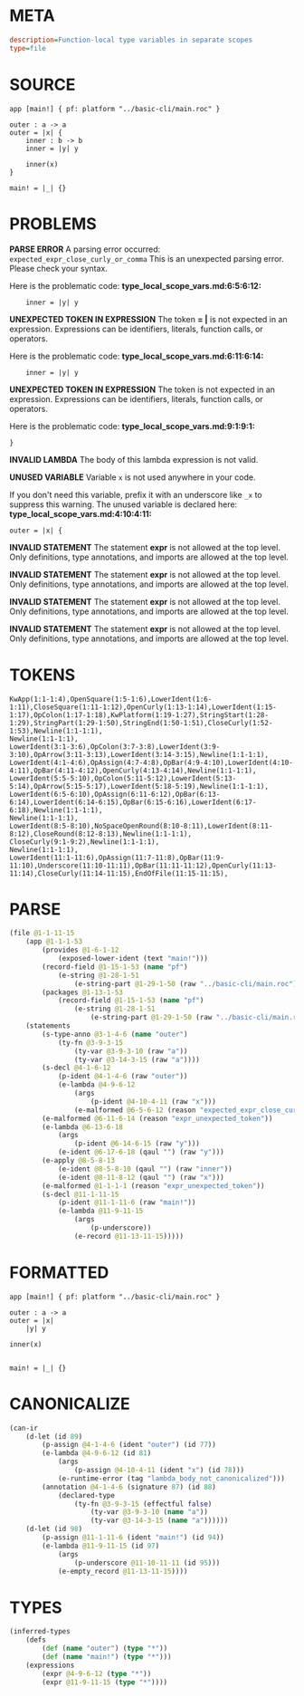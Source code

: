# META
~~~ini
description=Function-local type variables in separate scopes
type=file
~~~
# SOURCE
~~~roc
app [main!] { pf: platform "../basic-cli/main.roc" }

outer : a -> a
outer = |x| {
    inner : b -> b
    inner = |y| y

    inner(x)
}

main! = |_| {}
~~~
# PROBLEMS
**PARSE ERROR**
A parsing error occurred: `expected_expr_close_curly_or_comma`
This is an unexpected parsing error. Please check your syntax.

Here is the problematic code:
**type_local_scope_vars.md:6:5:6:12:**
```roc
    inner = |y| y
```


**UNEXPECTED TOKEN IN EXPRESSION**
The token **= |** is not expected in an expression.
Expressions can be identifiers, literals, function calls, or operators.

Here is the problematic code:
**type_local_scope_vars.md:6:11:6:14:**
```roc
    inner = |y| y
```


**UNEXPECTED TOKEN IN EXPRESSION**
The token  is not expected in an expression.
Expressions can be identifiers, literals, function calls, or operators.

Here is the problematic code:
**type_local_scope_vars.md:9:1:9:1:**
```roc
}
```


**INVALID LAMBDA**
The body of this lambda expression is not valid.

**UNUSED VARIABLE**
Variable ``x`` is not used anywhere in your code.

If you don't need this variable, prefix it with an underscore like `_x` to suppress this warning.
The unused variable is declared here:
**type_local_scope_vars.md:4:10:4:11:**
```roc
outer = |x| {
```


**INVALID STATEMENT**
The statement **expr** is not allowed at the top level.
Only definitions, type annotations, and imports are allowed at the top level.

**INVALID STATEMENT**
The statement **expr** is not allowed at the top level.
Only definitions, type annotations, and imports are allowed at the top level.

**INVALID STATEMENT**
The statement **expr** is not allowed at the top level.
Only definitions, type annotations, and imports are allowed at the top level.

**INVALID STATEMENT**
The statement **expr** is not allowed at the top level.
Only definitions, type annotations, and imports are allowed at the top level.

# TOKENS
~~~zig
KwApp(1:1-1:4),OpenSquare(1:5-1:6),LowerIdent(1:6-1:11),CloseSquare(1:11-1:12),OpenCurly(1:13-1:14),LowerIdent(1:15-1:17),OpColon(1:17-1:18),KwPlatform(1:19-1:27),StringStart(1:28-1:29),StringPart(1:29-1:50),StringEnd(1:50-1:51),CloseCurly(1:52-1:53),Newline(1:1-1:1),
Newline(1:1-1:1),
LowerIdent(3:1-3:6),OpColon(3:7-3:8),LowerIdent(3:9-3:10),OpArrow(3:11-3:13),LowerIdent(3:14-3:15),Newline(1:1-1:1),
LowerIdent(4:1-4:6),OpAssign(4:7-4:8),OpBar(4:9-4:10),LowerIdent(4:10-4:11),OpBar(4:11-4:12),OpenCurly(4:13-4:14),Newline(1:1-1:1),
LowerIdent(5:5-5:10),OpColon(5:11-5:12),LowerIdent(5:13-5:14),OpArrow(5:15-5:17),LowerIdent(5:18-5:19),Newline(1:1-1:1),
LowerIdent(6:5-6:10),OpAssign(6:11-6:12),OpBar(6:13-6:14),LowerIdent(6:14-6:15),OpBar(6:15-6:16),LowerIdent(6:17-6:18),Newline(1:1-1:1),
Newline(1:1-1:1),
LowerIdent(8:5-8:10),NoSpaceOpenRound(8:10-8:11),LowerIdent(8:11-8:12),CloseRound(8:12-8:13),Newline(1:1-1:1),
CloseCurly(9:1-9:2),Newline(1:1-1:1),
Newline(1:1-1:1),
LowerIdent(11:1-11:6),OpAssign(11:7-11:8),OpBar(11:9-11:10),Underscore(11:10-11:11),OpBar(11:11-11:12),OpenCurly(11:13-11:14),CloseCurly(11:14-11:15),EndOfFile(11:15-11:15),
~~~
# PARSE
~~~clojure
(file @1-1-11-15
	(app @1-1-1-53
		(provides @1-6-1-12
			(exposed-lower-ident (text "main!")))
		(record-field @1-15-1-53 (name "pf")
			(e-string @1-28-1-51
				(e-string-part @1-29-1-50 (raw "../basic-cli/main.roc"))))
		(packages @1-13-1-53
			(record-field @1-15-1-53 (name "pf")
				(e-string @1-28-1-51
					(e-string-part @1-29-1-50 (raw "../basic-cli/main.roc"))))))
	(statements
		(s-type-anno @3-1-4-6 (name "outer")
			(ty-fn @3-9-3-15
				(ty-var @3-9-3-10 (raw "a"))
				(ty-var @3-14-3-15 (raw "a"))))
		(s-decl @4-1-6-12
			(p-ident @4-1-4-6 (raw "outer"))
			(e-lambda @4-9-6-12
				(args
					(p-ident @4-10-4-11 (raw "x")))
				(e-malformed @6-5-6-12 (reason "expected_expr_close_curly_or_comma"))))
		(e-malformed @6-11-6-14 (reason "expr_unexpected_token"))
		(e-lambda @6-13-6-18
			(args
				(p-ident @6-14-6-15 (raw "y")))
			(e-ident @6-17-6-18 (qaul "") (raw "y")))
		(e-apply @8-5-8-13
			(e-ident @8-5-8-10 (qaul "") (raw "inner"))
			(e-ident @8-11-8-12 (qaul "") (raw "x")))
		(e-malformed @1-1-1-1 (reason "expr_unexpected_token"))
		(s-decl @11-1-11-15
			(p-ident @11-1-11-6 (raw "main!"))
			(e-lambda @11-9-11-15
				(args
					(p-underscore))
				(e-record @11-13-11-15)))))
~~~
# FORMATTED
~~~roc
app [main!] { pf: platform "../basic-cli/main.roc" }

outer : a -> a
outer = |x|
	|y| y

inner(x)


main! = |_| {}
~~~
# CANONICALIZE
~~~clojure
(can-ir
	(d-let (id 89)
		(p-assign @4-1-4-6 (ident "outer") (id 77))
		(e-lambda @4-9-6-12 (id 81)
			(args
				(p-assign @4-10-4-11 (ident "x") (id 78)))
			(e-runtime-error (tag "lambda_body_not_canonicalized")))
		(annotation @4-1-4-6 (signature 87) (id 88)
			(declared-type
				(ty-fn @3-9-3-15 (effectful false)
					(ty-var @3-9-3-10 (name "a"))
					(ty-var @3-14-3-15 (name "a"))))))
	(d-let (id 98)
		(p-assign @11-1-11-6 (ident "main!") (id 94))
		(e-lambda @11-9-11-15 (id 97)
			(args
				(p-underscore @11-10-11-11 (id 95)))
			(e-empty_record @11-13-11-15))))
~~~
# TYPES
~~~clojure
(inferred-types
	(defs
		(def (name "outer") (type "*"))
		(def (name "main!") (type "*")))
	(expressions
		(expr @4-9-6-12 (type "*"))
		(expr @11-9-11-15 (type "*"))))
~~~